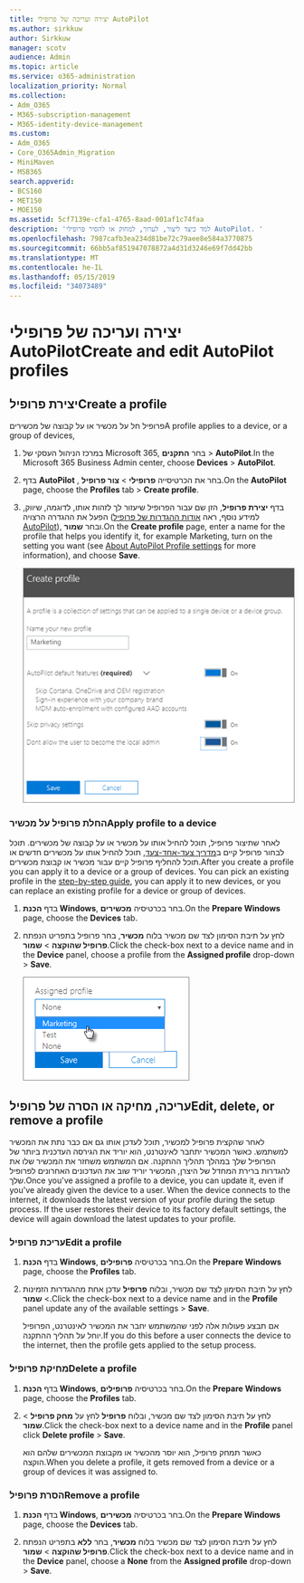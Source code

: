 ```yaml
---
title: יצירה ועריכה של פרופילי AutoPilot
ms.author: sirkkuw
author: Sirkkuw
manager: scotv
audience: Admin
ms.topic: article
ms.service: o365-administration
localization_priority: Normal
ms.collection:
- Adm_O365
- M365-subscription-management
- M365-identity-device-management
ms.custom:
- Adm_O365
- Core_O365Admin_Migration
- MiniMaven
- MSB365
search.appverid:
- BCS160
- MET150
- MOE150
ms.assetid: 5cf7139e-cfa1-4765-8aad-001af1c74faa
description: 'למד כיצד ליצור, לערוך, למחוק או להסיר פרופילי AutoPilot. '
ms.openlocfilehash: 7987cafb3ea234d81be72c79aee8e584a3770875
ms.sourcegitcommit: 66bb5af851947078872a4d31d3246e69f7dd42bb
ms.translationtype: MT
ms.contentlocale: he-IL
ms.lasthandoff: 05/15/2019
ms.locfileid: "34073489"
---
```

# <a name="create-and-edit-autopilot-profiles"></a><span data-ttu-id="451c0-103">יצירה ועריכה של פרופילי AutoPilot</span><span class="sxs-lookup"><span data-stu-id="451c0-103">Create and edit AutoPilot profiles</span></span>

## <a name="create-a-profile"></a><span data-ttu-id="451c0-104">יצירת פרופיל</span><span class="sxs-lookup"><span data-stu-id="451c0-104">Create a profile</span></span>

<span data-ttu-id="451c0-105">פרופיל חל על מכשיר או על קבוצה של מכשירים</span><span class="sxs-lookup"><span data-stu-id="451c0-105">A profile applies to a device, or a group of devices,</span></span>
  
1. <span data-ttu-id="451c0-106">במרכז הניהול העסקי של Microsoft 365, בחר **התקנים** \> **AutoPilot**.</span><span class="sxs-lookup"><span data-stu-id="451c0-106">In the Microsoft 365 Business Admin center, choose **Devices** \> **AutoPilot**.</span></span>
  
2. <span data-ttu-id="451c0-107">בדף **AutoPilot** , בחר את הכרטיסייה **פרופילי** \> **צור פרופיל**.</span><span class="sxs-lookup"><span data-stu-id="451c0-107">On the **AutoPilot** page, choose the **Profiles** tab \> **Create profile**.</span></span>
    
3. <span data-ttu-id="451c0-108">בדף **יצירת פרופיל**, הזן שם עבור הפרופיל שיעזור לך לזהות אותו, לדוגמה, שיווק, הפעל את ההגדרה הרצויה (למידע נוסף, ראה [אודות ההגדרות של פרופיל AutoPilot](autopilot-profile-settings.md)), ובחר **שמור**.</span><span class="sxs-lookup"><span data-stu-id="451c0-108">On the **Create profile** page, enter a name for the profile that helps you identify it, for example Marketing, turn on the setting you want (see [About AutoPilot Profile settings](autopilot-profile-settings.md) for more information), and choose **Save**.</span></span>
    
    ![Enter name and turn on settings in the Create profile panel.](media/63b5a00d-6a5d-48d0-9557-e7531e80702a.png)
  
### <a name="apply-profile-to-a-device"></a><span data-ttu-id="451c0-110">החלת פרופיל על מכשיר</span><span class="sxs-lookup"><span data-stu-id="451c0-110">Apply profile to a device</span></span>

<span data-ttu-id="451c0-p101">לאחר שתיצור פרופיל, תוכל להחיל אותו על מכשיר או על קבוצה של מכשירים. תוכל לבחור פרופיל קיים ב[מדריך צעד-אחד-צעד](add-autopilot-devices-and-profile.md), תוכל להחיל אותו על מכשירים חדשים או תוכל להחליף פרופיל קיים עבור מכשיר או קבוצת מכשירים.</span><span class="sxs-lookup"><span data-stu-id="451c0-p101">After you create a profile you can apply it to a device or a group of devices. You can pick an existing profile in the [step-by-step guide](add-autopilot-devices-and-profile.md), you can apply it to new devices, or you can replace an existing profile for a device or group of devices.</span></span> 
  
1. <span data-ttu-id="451c0-113">בדף **הכנת Windows**, בחר בכרטיסיה **מכשירים**.</span><span class="sxs-lookup"><span data-stu-id="451c0-113">On the **Prepare Windows** page, choose the **Devices** tab.</span></span> 
    
2. <span data-ttu-id="451c0-114">לחץ על תיבת הסימון לצד שם מכשיר בלוח **מכשיר**, בחר פרופיל בתפריט הנפתח **פרופיל שהוקצה** \> **שמור**.</span><span class="sxs-lookup"><span data-stu-id="451c0-114">Click the check-box next to a device name and in the **Device** panel, choose a profile from the **Assigned profile** drop-down \> **Save**.</span></span>
    
    ![In the Device panel, select an Assigned profile to apply it.](media/ed0ce33f-9241-4403-a5de-2dddffdc6fb9.png)
  
## <a name="edit-delete-or-remove-a-profile"></a><span data-ttu-id="451c0-116">עריכה, מחיקה או הסרה של פרופיל</span><span class="sxs-lookup"><span data-stu-id="451c0-116">Edit, delete, or remove a profile</span></span>

<span data-ttu-id="451c0-p102">לאחר שהקצית פרופיל למכשיר, תוכל לעדכן אותו גם אם כבר נתת את המכשיר למשתמש. כאשר המכשיר יתחבר לאינטרנט, הוא יוריד את הגירסה העדכנית ביותר של הפרופיל שלך במהלך תהליך ההתקנה. אם המשתמש משחזר את המכשיר שלו את להגדרות ברירת המחדל של היצרן, המכשיר יוריד שוב את העדכונים האחרונים לפרופיל שלך.</span><span class="sxs-lookup"><span data-stu-id="451c0-p102">Once you've assigned a profile to a device, you can update it, even if you've already given the device to a user. When the device connects to the internet, it downloads the latest version of your profile during the setup process. If the user restores their device to its factory default settings, the device will again download the latest updates to your profile.</span></span> 
  
### <a name="edit-a-profile"></a><span data-ttu-id="451c0-120">עריכת פרופיל</span><span class="sxs-lookup"><span data-stu-id="451c0-120">Edit a profile</span></span>

1. <span data-ttu-id="451c0-121">בדף **הכנת Windows**, בחר בכרטיסיה **פרופילים**.</span><span class="sxs-lookup"><span data-stu-id="451c0-121">On the **Prepare Windows** page, choose the **Profiles** tab.</span></span> 
    
2. <span data-ttu-id="451c0-122">לחץ על תיבת הסימון לצד שם מכשיר, ובלוח **פרופיל** עדכן אחת מההגדרות הזמינות \> **שמור**.</span><span class="sxs-lookup"><span data-stu-id="451c0-122">Click the check-box next to a device name and in the **Profile** panel update any of the available settings \> **Save**.</span></span>
    
    <span data-ttu-id="451c0-123">אם תבצע פעולות אלה לפני שהמשתמש יחבר את המכשיר לאינטרנט, הפרופיל יוחל על תהליך ההתקנה.</span><span class="sxs-lookup"><span data-stu-id="451c0-123">If you do this before a user connects the device to the internet, then the profile gets applied to the setup process.</span></span>
    
### <a name="delete-a-profile"></a><span data-ttu-id="451c0-124">מחיקת פרופיל</span><span class="sxs-lookup"><span data-stu-id="451c0-124">Delete a profile</span></span>

1. <span data-ttu-id="451c0-125">בדף **הכנת Windows**, בחר בכרטיסיה **פרופילים**.</span><span class="sxs-lookup"><span data-stu-id="451c0-125">On the **Prepare Windows** page, choose the **Profiles** tab.</span></span> 
    
2. <span data-ttu-id="451c0-126">לחץ על תיבת הסימון לצד שם מכשיר, ובלוח **פרופיל** לחץ על **מחק פרופיל** \> **שמור**.</span><span class="sxs-lookup"><span data-stu-id="451c0-126">Click the check-box next to a device name and in the **Profile** panel click **Delete profile** \> **Save**.</span></span>
    
    <span data-ttu-id="451c0-127">כאשר תמחק פרופיל, הוא יוסר מהכשיר או מקבוצת המכשירים שלהם הוא הוקצה.</span><span class="sxs-lookup"><span data-stu-id="451c0-127">When you delete a profile, it gets removed from a device or a group of devices it was assigned to.</span></span>
    
### <a name="remove-a-profile"></a><span data-ttu-id="451c0-128">הסרת פרופיל</span><span class="sxs-lookup"><span data-stu-id="451c0-128">Remove a profile</span></span>

1. <span data-ttu-id="451c0-129">בדף **הכנת Windows**, בחר בכרטיסיה **מכשירים**.</span><span class="sxs-lookup"><span data-stu-id="451c0-129">On the **Prepare Windows** page, choose the **Devices** tab.</span></span> 
    
2. <span data-ttu-id="451c0-130">לחץ על תיבת הסימון לצד שם מכשיר בלוח **מכשיר**, בחר **ללא** בתפריט הנפתח **פרופיל שהוקצה** \> **שמור**.</span><span class="sxs-lookup"><span data-stu-id="451c0-130">Click the check-box next to a device name and in the **Device** panel, choose a **None** from the **Assigned profile** drop-down \> **Save**.</span></span>
    
